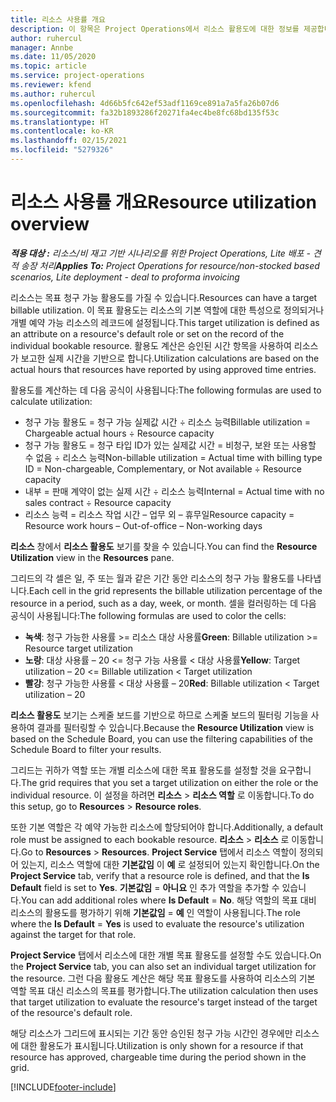 ```yaml
---
title: 리소스 사용률 개요
description: 이 항목은 Project Operations에서 리소스 활용도에 대한 정보를 제공합니다.
author: ruhercul
manager: Annbe
ms.date: 11/05/2020
ms.topic: article
ms.service: project-operations
ms.reviewer: kfend
ms.author: ruhercul
ms.openlocfilehash: 4d66b5fc642ef53adf1169ce891a7a5fa26b07d6
ms.sourcegitcommit: fa32b1893286f20271fa4ec4be8fc68bd135f53c
ms.translationtype: HT
ms.contentlocale: ko-KR
ms.lasthandoff: 02/15/2021
ms.locfileid: "5279326"
---
```

# <a name="resource-utilization-overview"></a><span data-ttu-id="2a8b6-103">리소스 사용률 개요</span><span class="sxs-lookup"><span data-stu-id="2a8b6-103">Resource utilization overview</span></span>

<span data-ttu-id="2a8b6-104">_**적용 대상 :** 리소스/비 재고 기반 시나리오를 위한 Project Operations, Lite 배포 - 견적 송장 처리_</span><span class="sxs-lookup"><span data-stu-id="2a8b6-104">_**Applies To:** Project Operations for resource/non-stocked based scenarios, Lite deployment - deal to proforma invoicing_</span></span>

<span data-ttu-id="2a8b6-105">리소스는 목표 청구 가능 활용도를 가질 수 있습니다.</span><span class="sxs-lookup"><span data-stu-id="2a8b6-105">Resources can have a target billable utilization.</span></span> <span data-ttu-id="2a8b6-106">이 목표 활용도는 리소스의 기본 역할에 대한 특성으로 정의되거나 개별 예약 가능 리소스의 레코드에 설정됩니다.</span><span class="sxs-lookup"><span data-stu-id="2a8b6-106">This target utilization is defined as an attribute on a resource's default role or set on the record of the individual bookable resource.</span></span> <span data-ttu-id="2a8b6-107">활용도 계산은 승인된 시간 항목을 사용하여 리소스가 보고한 실제 시간을 기반으로 합니다.</span><span class="sxs-lookup"><span data-stu-id="2a8b6-107">Utilization calculations are based on the actual hours that resources have reported by using approved time entries.</span></span>

<span data-ttu-id="2a8b6-108">활용도를 계산하는 데 다음 공식이 사용됩니다:</span><span class="sxs-lookup"><span data-stu-id="2a8b6-108">The following formulas are used to calculate utilization:</span></span>

  - <span data-ttu-id="2a8b6-109">청구 가능 활용도 = 청구 가능 실제값 시간 ÷ 리소스 능력</span><span class="sxs-lookup"><span data-stu-id="2a8b6-109">Billable utilization = Chargeable actual hours ÷ Resource capacity</span></span>
  - <span data-ttu-id="2a8b6-110">청구 가능 활용도 = 청구 타입 ID가 있는 실제값 시간 = 비청구, 보완 또는 사용할 수 없음 ÷ 리소스 능력</span><span class="sxs-lookup"><span data-stu-id="2a8b6-110">Non-billable utilization = Actual time with billing type ID = Non-chargeable, Complementary, or Not available ÷ Resource capacity</span></span>
  - <span data-ttu-id="2a8b6-111">내부 = 판매 계약이 없는 실제 시간 ÷ 리소스 능력</span><span class="sxs-lookup"><span data-stu-id="2a8b6-111">Internal = Actual time with no sales contract ÷ Resource capacity</span></span>
  - <span data-ttu-id="2a8b6-112">리소스 능력 = 리소스 작업 시간 – 업무 외 – 휴무일</span><span class="sxs-lookup"><span data-stu-id="2a8b6-112">Resource capacity = Resource work hours – Out-of-office – Non-working days</span></span>

<span data-ttu-id="2a8b6-113">**리소스** 창에서 **리소스 활용도** 보기를 찾을 수 있습니다.</span><span class="sxs-lookup"><span data-stu-id="2a8b6-113">You can find the **Resource Utilization** view in the **Resources** pane.</span></span>

<span data-ttu-id="2a8b6-114">그리드의 각 셀은 일, 주 또는 월과 같은 기간 동안 리소스의 청구 가능 활용도를 나타냅니다.</span><span class="sxs-lookup"><span data-stu-id="2a8b6-114">Each cell in the grid represents the billable utilization percentage of the resource in a period, such as a day, week, or month.</span></span> <span data-ttu-id="2a8b6-115">셀을 컬러링하는 데 다음 공식이 사용됩니다:</span><span class="sxs-lookup"><span data-stu-id="2a8b6-115">The following formulas are used to color the cells:</span></span>

  - <span data-ttu-id="2a8b6-116">**녹색**: 청구 가능한 사용률 >= 리소스 대상 사용률</span><span class="sxs-lookup"><span data-stu-id="2a8b6-116">**Green**: Billable utilization >= Resource target utilization</span></span>
  - <span data-ttu-id="2a8b6-117">**노랑**: 대상 사용률 – 20 <= 청구 가능 사용률 < 대상 사용률</span><span class="sxs-lookup"><span data-stu-id="2a8b6-117">**Yellow**: Target utilization – 20 <= Billable utilization < Target utilization</span></span>
  - <span data-ttu-id="2a8b6-118">**빨강**: 청구 가능한 사용률 < 대상 사용률 – 20</span><span class="sxs-lookup"><span data-stu-id="2a8b6-118">**Red**: Billable utilization < Target utilization – 20</span></span>

<span data-ttu-id="2a8b6-119">**리소스 활용도** 보기는 스케줄 보드를 기반으로 하므로 스케줄 보드의 필터링 기능을 사용하여 결과를 필터링할 수 있습니다.</span><span class="sxs-lookup"><span data-stu-id="2a8b6-119">Because the **Resource Utilization** view is based on the Schedule Board, you can use the filtering capabilities of the Schedule Board to filter your results.</span></span>

<span data-ttu-id="2a8b6-120">그리드는 귀하가 역할 또는 개별 리소스에 대한 목표 활용도를 설정할 것을 요구합니다.</span><span class="sxs-lookup"><span data-stu-id="2a8b6-120">The grid requires that you set a target utilization on either the role or the individual resource.</span></span> <span data-ttu-id="2a8b6-121">이 설정을 하려면 **리소스** > **리소스 역할** 로 이동합니다.</span><span class="sxs-lookup"><span data-stu-id="2a8b6-121">To do this setup, go to **Resources** > **Resource roles**.</span></span>

<span data-ttu-id="2a8b6-122">또한 기본 역할은 각 예약 가능한 리소스에 할당되어야 합니다.</span><span class="sxs-lookup"><span data-stu-id="2a8b6-122">Additionally, a default role must be assigned to each bookable resource.</span></span> <span data-ttu-id="2a8b6-123">**리소스** > **리소스** 로 이동합니다.</span><span class="sxs-lookup"><span data-stu-id="2a8b6-123">Go to **Resources** > **Resources**.</span></span> <span data-ttu-id="2a8b6-124">**Project Service** 탭에서 리소스 역할이 정의되어 있는지, 리소스 역할에 대한 **기본값임** 이 **예** 로 설정되어 있는지 확인합니다.</span><span class="sxs-lookup"><span data-stu-id="2a8b6-124">On the **Project Service** tab, verify that a resource role is defined, and that the **Is Default** field is set to **Yes**.</span></span> <span data-ttu-id="2a8b6-125">**기본값임** = **아니요** 인 추가 역할을 추가할 수 있습니다.</span><span class="sxs-lookup"><span data-stu-id="2a8b6-125">You can add additional roles where **Is Default** = **No**.</span></span> <span data-ttu-id="2a8b6-126">해당 역할의 목표 대비 리소스의 활용도를 평가하기 위해 **기본값임** = **예** 인 역할이 사용됩니다.</span><span class="sxs-lookup"><span data-stu-id="2a8b6-126">The role where the **Is Default** = **Yes** is used to evaluate the resource's utilization against the target for that role.</span></span>

<span data-ttu-id="2a8b6-127">**Project Service** 탭에서 리소스에 대한 개별 목표 활용도를 설정할 수도 있습니다.</span><span class="sxs-lookup"><span data-stu-id="2a8b6-127">On the **Project Service** tab, you can also set an individual target utilization for the resource.</span></span> <span data-ttu-id="2a8b6-128">그런 다음 활용도 계산은 해당 목표 활용도를 사용하여 리소스의 기본 역할 목표 대신 리소스의 목표를 평가합니다.</span><span class="sxs-lookup"><span data-stu-id="2a8b6-128">The utilization calculation then uses that target utilization to evaluate the resource's target instead of the target of the resource's default role.</span></span>

<span data-ttu-id="2a8b6-129">해당 리소스가 그리드에 표시되는 기간 동안 승인된 청구 가능 시간인 경우에만 리소스에 대한 활용도가 표시됩니다.</span><span class="sxs-lookup"><span data-stu-id="2a8b6-129">Utilization is only shown for a resource if that resource has approved, chargeable time during the period shown in the grid.</span></span>


[!INCLUDE[footer-include](../includes/footer-banner.md)]